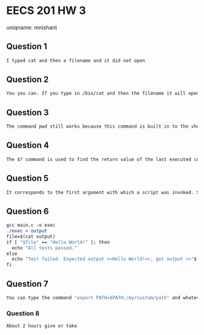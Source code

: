# EECS 201 HW 3
uniqname:  mnishant

## Question 1
``` 1
I typed cat and then a filename and it did not open
```

## Question 2
``` 2
You you can. If you type in /bin/cat and then the filename it will open up.
```

## Question 3
``` 3
The command pwd still works because this command is built in to the shell itself and thus when it is called it does not need to use the PATH to locate its directory
```

## Question 4
``` 4
The $? command is used to find the return value of the last executed command. This means that if we ls <filename> and this file is found, then the command echo $? will return 0 and if it is not found it will return something other than 0.
```

## Question 5
``` 5
It corresponds to the first argument with which a script was invoked. So lets say that you ran a script "./multiplier 3 2". running "echo $1" would print out "3". This allows you to see what the first argument to a command you run is.
```

## Question 6
``` 6
gcc main.c -o exec
./exec > output
file=$(cat output)
if [ "$file" == "Hello World!" ]; then
  echo "All tests passed."
else
  echo "Test failed. Expected output >>Hello World!<<, got output >>"$file"<<"
fi
```

## Question 7
``` 7
You can type the command "export PATH=$PATH:/my/custom/path" and whatever you added to the path will be in your path every time you open up a new terminal window.

```

### Question 8
``` 8
About 2 hours give or take
```
